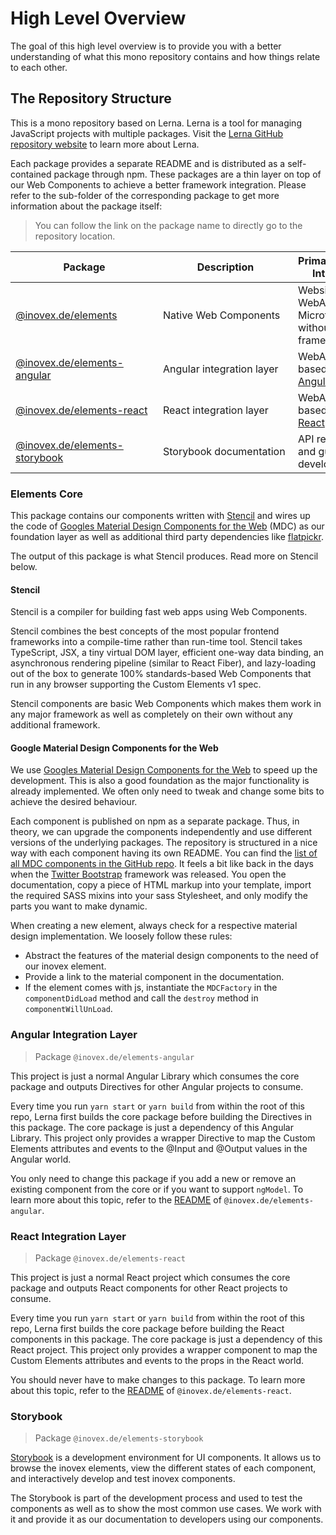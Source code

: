 # High Level Overview

The goal of this high level overview is to provide you with a better understanding of what this mono repository 
contains and how things relate to each other.

## The Repository Structure

This is a mono repository based on Lerna. Lerna is a tool for managing JavaScript projects with multiple packages. Visit the [Lerna GitHub repository website](https://github.com/lerna/lerna) to learn more about Lerna.

Each package provides a separate README and is distributed as a self-contained package through npm. These packages are a thin layer on top of our Web Components to achieve a better framework integration. Please refer to the sub-folder of the corresponding package to get more information about the package itself:

> You can follow the link on the package name to directly go to the repository location.

| <div style="width:220px">**Package**</div> | <div style="width:200px">**Description**</div> | **Primary Usage Intention** |
| --- | --- | --- |
| [@inovex.de/elements](https://github.com/inovex/elements/tree/master/packages/elements)|Native Web Components|Websites, WebApps and Microfrontends without a framework.|
| [@inovex.de/elements-angular](https://github.com/inovex/elements/tree/master/packages/elements-angular)|Angular integration layer|WebApps based on [Angular](https://github.com/angular).|
| [@inovex.de/elements-react](https://github.com/inovex/elements/tree/master/packages/elements-react)|React integration layer|WebApps based on [React](https://github.com/facebook/react).|
| [@inovex.de/elements-storybook](https://github.com/inovex/elements/tree/master/packages/storybook)|Storybook documentation|API reference and guide for developers.|

### Elements Core

This package contains our components written with [Stencil](https://stenciljs.com/) and wires up the code of [Googles Material Design Components for the Web](https://github.com/material-components/material-components-web/) (MDC) as our foundation layer as well as additional third party dependencies like [flatpickr](https://flatpickr.js.org/).

The output of this package is what Stencil produces. Read more on Stencil below.

#### Stencil

Stencil is a compiler for building fast web apps using Web Components.

Stencil combines the best concepts of the most popular frontend frameworks into a compile-time rather than run-time tool. Stencil takes TypeScript, JSX, a tiny virtual DOM layer, efficient one-way data binding, an asynchronous rendering pipeline (similar to React Fiber), and lazy-loading out of the box to generate 100% standards-based Web Components that run in any browser supporting the Custom Elements
v1 spec.

Stencil components are basic Web Components which makes them work in any major framework as well as completely on their own without any additional framework.

#### Google Material Design Components for the Web

We use [Googles Material Design Components for the Web](https://github.com/material-components/material-components-web/) to speed up the development. This is also a good foundation as the major functionality is already implemented. We often only need to tweak and change some bits to achieve the desired behaviour.

Each component is published on npm as a separate package. Thus, in theory, we can upgrade the components independently and use different versions of the underlying packages. The repository is structured in a nice way with each component having its own README. You can find the [list of all MDC components in the GitHub repo](https://github.com/material-components/material-components-web/blob/master/packages). It feels a bit like back in the days when the [Twitter Bootstrap](https://getbootstrap.com/) framework was released. You open the documentation, copy a piece of HTML markup into your template, import the required SASS mixins into your sass Stylesheet, and only modify the parts you want to make dynamic.

When creating a new element, always check for a respective material design implementation. We loosely follow these rules:

- Abstract the features of the material design components to the need of our inovex element.
- Provide a link to the material component in the documentation.
- If the element comes with js, instantiate the `MDCFactory` in the `componentDidLoad` method and call the `destroy` method in `componentWillUnLoad`.

### Angular Integration Layer

> Package `@inovex.de/elements-angular`

This project is just a normal Angular Library which consumes the core package and outputs Directives for other Angular projects to consume.

Every time you run `yarn start` or `yarn build` from within the root of this repo, Lerna first builds the core package before building the Directives in this package. The core package is just a dependency of this Angular Library. This project only provides a wrapper Directive to map the Custom Elements attributes and events to the @Input and @Output values in the Angular world.

You only need to change this package if you add a new or remove an existing component from the core or if you want to support `ngModel`. To learn more about this topic, refer to the [README](https://github.com/inovex/elements/blob/master/packages/elements-angular/elements/README.md) of `@inovex.de/elements-angular`.

### React Integration Layer

> Package `@inovex.de/elements-react`

This project is just a normal React project which consumes the core package and outputs React components for other React projects to consume.

Every time you run `yarn start` or `yarn build` from within the root of this repo, Lerna first builds the core package before building the React components in this package. The core package is just a dependency of this React project. This project only provides a wrapper component to map the Custom Elements attributes and events to the props in the React world.

You should never have to make changes to this package. To learn more about this topic, refer to the [README](https://github.com/inovex/elements/blob/master/packages/elements-react/README.md) of `@inovex.de/elements-react`.

### Storybook

> Package `@inovex.de/elements-storybook`

[Storybook](https://github.com/storybooks/storybook) is a development environment for UI components. It allows us to browse the inovex elements, view the different states of each component, and interactively develop and test inovex components.

The Storybook is part of the development process and used to test the components as well as to show the most common use cases. We work with it and provide it as our documentation to developers using our components.
